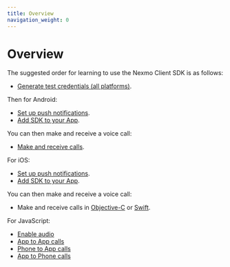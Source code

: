 ```yaml
---
title: Overview
navigation_weight: 0
---
```


# Overview

The suggested order for learning to use the Nexmo Client SDK is as follows:

* [Generate test credentials (all platforms)](/client-sdk/getting-started/generate-test-credentials).

Then for Android:

* [Set up push notifications](/client-sdk/getting-started/set-up-push-notifications/android).
* [Add SDK to your App](/client-sdk/getting-started/add-sdk-to-your-app/android).

You can then make and receive a voice call:

* [Make and receive calls](/tutorials/client-sdk-android-make-receive-calls).

For iOS:

* [Set up push notifications](/client-sdk/getting-started/set-up-push-notifications/ios).
* [Add SDK to your App](/client-sdk/getting-started/add-sdk-to-your-app/ios).

You can then make and receive a voice call:

* Make and receive calls in [Objective-C](/tutorials/client-sdk-ios-make-receive-calls-objective-c) or [Swift](/tutorials/client-sdk-ios-make-receive-calls-swift).

For JavaScript:

* [Enable audio](/client-sdk/in-app-voice/guides/enable-audio)
* [App to App calls](/client-sdk/in-app-voice/guides/calling-users)
* [Phone to App calls](/client-sdk/in-app-voice/guides/inbound-pstn)
* [App to Phone calls](/client-sdk/in-app-voice/guides/outbound-pstn)
